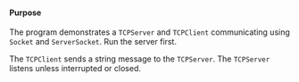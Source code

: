 #### Purpose
The program demonstrates a `TCPServer` and `TCPClient` communicating using `Socket` and `ServerSocket`.
Run the server first. 

The `TCPClient` sends a string message to the `TCPServer`.
The `TCPServer` listens unless interrupted or closed.
